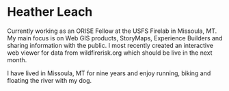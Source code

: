 
# Heather Leach

Currently working as an ORISE Fellow at the USFS Firelab in Missoula, MT. My main focus is on Web GIS products, StoryMaps, Experience Builders and sharing information with the public. I most recently created an interactive web viewer for data from wildfirerisk.org which should be live in the next month. 

I have lived in Missoula, MT for nine years and enjoy running, biking and floating the river with my dog.
